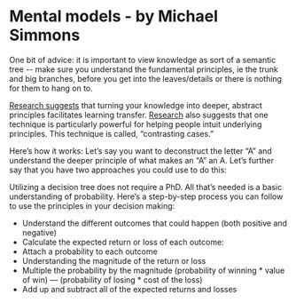 # Mental models - by Michael Simmons

One bit of advice: it is important to view knowledge as sort of a semantic tree -- make sure you understand the fundamental principles, ie the trunk and big branches, before you get into the leaves/details or there is nothing for them to hang on to.

[Research suggests](http://web.stanford.edu/group/WTO/cgi-bin/wp/wp-content/uploads/2014/pub_old/Hinds_Patterson_Pfeffer_2001.pdf) that turning your knowledge into deeper, abstract principles facilitates learning transfer. [Research](http://people.ucsc.edu/~gwells/Files/Courses_Folder/ED%20261%20Papers/How%20People%20Learn%20Ch3.pdf) also suggests that one technique is particularly powerful for helping people intuit underlying principles. This technique is called, “contrasting cases.”

Here’s how it works: Let’s say you want to deconstruct the letter “A” and understand the deeper principle of what makes an “A” an A. Let’s further say that you have two approaches you could use to do this:

Utilizing a decision tree does not require a PhD. All that’s needed is a basic understanding of probability. Here’s a step-by-step process you can follow to use the principles in your decision making:

- Understand the different outcomes that could happen (both positive and negative)
- Calculate the expected return or loss of each outcome:
- Attach a probability to each outcome
- Understanding the magnitude of the return or loss
- Multiple the probability by the magnitude (probability of winning * value of win) — (probability of losing * cost of the loss)
- Add up and subtract all of the expected returns and losses